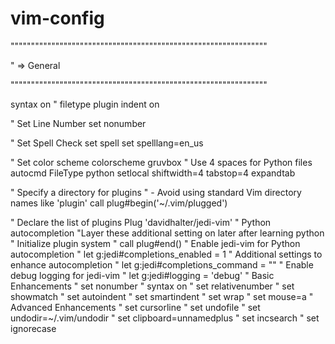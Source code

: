 # vim-config

"""""""""""""""""""""""""""""""""""""""""""""""""""""""""""""""

" => General

"""""""""""""""""""""""""""""""""""""""""""""""""""""""""""""""



syntax on
" filetype plugin indent on

" Set Line Number
set nonumber

" Set Spell Check
set spell
set spelllang=en_us

" Set color scheme
colorscheme gruvbox
" Use 4 spaces for Python files
autocmd FileType python setlocal shiftwidth=4 tabstop=4 expandtab

" Specify a directory for plugins
" - Avoid using standard Vim directory names like 'plugin'
call plug#begin('~/.vim/plugged')

" Declare the list of plugins
Plug 'davidhalter/jedi-vim' " Python autocompletion
  "Layer these additional setting on later after learning python
  " Initialize plugin system
  " call plug#end()
  " Enable jedi-vim for Python autocompletion
" let g:jedi#completions_enabled = 1
" Additional settings to enhance autocompletion
" let g:jedi#completions_command = "<C-Space>"
" Enable debug logging for jedi-vim
" let g:jedi#logging = 'debug'
" Basic Enhancements
" set nonumber
" syntax on
" set relativenumber
" set showmatch
" set autoindent
" set smartindent
" set wrap
" set mouse=a
" Advanced Enhancements
" set cursorline
" set undofile
" set undodir=~/.vim/undodir
" set clipboard=unnamedplus
" set incsearch
" set ignorecase
